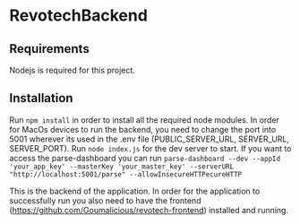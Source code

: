 # RevotechBackend

## Requirements

Nodejs is required for this project.

## Installation 

Run `npm install` in order to install all the required node modules.
In order for MacOs devices to run the backend, you need to change the port into 5001 wherever its used in the .env file (PUBLIC_SERVER_URL, SERVER_URL, SERVER_PORT).
Run `node index.js` for the dev server to start.
If you want to access the parse-dashboard you can run `parse-dashboard --dev --appId 'your_app_key' --masterKey 'your_master_key' --serverURL "http://localhost:5001/parse" --allowInsecureHTTPecureHTTP`

This is the backend of the application. In order for the application to successfully run you also need to have the frontend (https://github.com/Goumalicious/revotech-frontend) installed and running.